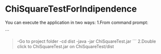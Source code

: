 # ChiSquareTestForIndipendence

You can execute the application in two ways:
1.From command prompt:

´´´
>-Go to project folder
>-cd dist
>-java -jar ChiSquareTest.jar
´´´
2.Double click to ChiSquareTest.jar on ChiSquareTest/dist
